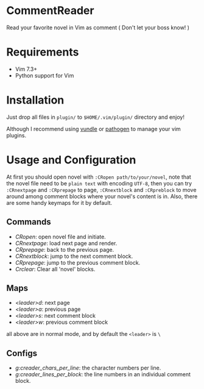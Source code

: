CommentReader
=============

Read your favorite novel in Vim as comment ( Don't let your boss know! )

Requirements
============

- Vim 7.3+
- Python support for Vim

Installation
=============

Just drop all files in `plugin/` to `$HOME/.vim/plugin/` directory and enjoy!

Although I recommend using [vundle](https://github.com/gmarik/vundle/) or [pathogen](https://github.com/tpope/vim-pathogen/) to manage your vim plugins.

Usage and Configuration
=============

At first you should open novel with `:CRopen path/to/your/novel`, note that the novel file need to be `plain text` with encoding `UTF-8`, then you can try `:CRnextpage` and `:CRprepage` to page, `:CRnextblock` and `:CRpreblock` to move around among comment blocks where your novel's content is in. Also, there are some handy keymaps for it by default.

Commands
-------------
- *CRopen*:      open novel file and initiate.
- *CRnextpage*:  load next page and render.
- *CRprepage*:   back to the previous page.
- *CRnextblock*: jump to the next comment block.
- *CRprepage*:   jump to the previous comment block.
- *Crclear*:     Clear all 'novel' blocks.

Maps
-------------
- *&lt;leader>d*: next page
- *&lt;leader>a*: previous page
- *&lt;leader>s*: next comment block
- *&lt;leader>w*: previous comment block

all above are in normal mode, and by default the `<leader>` is `\`

Configs
-------------
- *g:creader_chars_per_line*:  the character numbers per line.
- *g:creader_lines_per_block*: the line numbers in an individual comment block.
